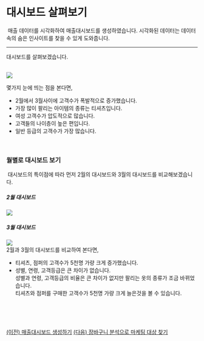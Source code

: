 
# 대시보드 살펴보기

&nbsp;매출 데이터를 시각화하여 매출대시보드를 생성하였습니다.
시각화된 데이터는 데이터 속의 숨은 인사이트를 찾을 수 있게 도와줍니다.<br>

---

대시보드를 살펴보겠습니다.<br><br>

<img src="https://user-images.githubusercontent.com/57983744/203735892-eac04b41-e52c-4f73-ad94-e116e512b39d.png"><br>

몇가지 눈에 띄는 점을 본다면,<br>
- 2월에서 3월사이에 고객수가 폭발적으로 증가했습니다.<br>
- 가장 많이 팔리는 아이템의 종류는 티셔츠입니다.<br>
- 여성 고객수가 압도적으로 많습니다.<br>
- 고객들의 나이층이 높은 편입니다.<br>
- 일반 등급의 고객수가 가장 많습니다.<br>
<br>
<h3>월별로 대시보드 보기</h3>
&nbsp;대시보드의 특이점에 따라 먼저 2월의 대시보드와 3월의 대시보드를 비교해보겠습니다.
<h5>2월 대시보드</h5>
<img src="https://user-images.githubusercontent.com/57983744/203736951-857b48cd-a616-47ef-bbfc-5afa49e578e0.png">
<h5>3월 대시보드</h5>
<img src="https://user-images.githubusercontent.com/57983744/203737151-34bc2cab-fbb6-43ec-b816-eb9708470c03.png"><br>
2월과 3월의 대시보드를 비교하여 본다면,<br>

- 티셔츠, 점퍼의 고객수가 5천명 가량 크게 증가했습니다.<br>
- 성별, 연령, 고객등급은 큰 차이가 없습니다.<br>
성별과 연령, 고객등급의 비율은 큰 차이가 없지만 팔리는 옷의 종류가 조금 바뀌었습니다.<br>
티셔츠와 점퍼를 구매한 고객수가 5천명 가량 크게 늘은것을 볼 수 있습니다.
<br><br><br><br><br>


<a href="/XLIG/2.사용자매뉴얼/3.데이터 분석 해보기/1.매출대시보드 생성하기/">(이전) 매출대시보드 생성하기</a>
<a href="/XLIG/2.사용자매뉴얼/3.데이터 분석 해보기/3.장바구니분석으로 마케팅 대상 찾기/">(다음) 장바구니 분석으로 마케팅 대상 찾기</a>